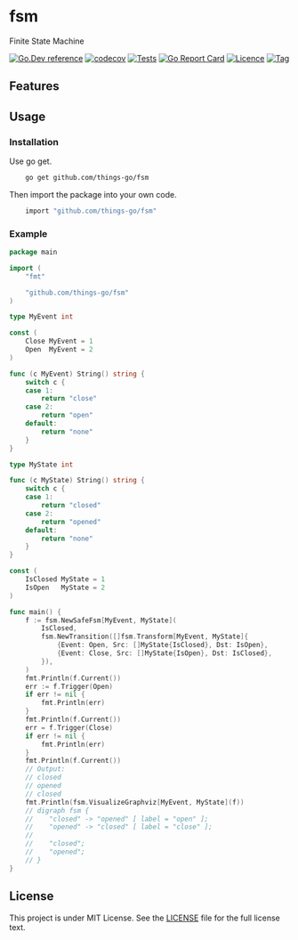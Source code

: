 # fsm

Finite State Machine 

[![Go.Dev reference](https://img.shields.io/badge/go.dev-reference-blue?logo=go&logoColor=white)](https://pkg.go.dev/github.com/things-go/fsm?tab=doc)
[![codecov](https://codecov.io/gh/things-go/fsm/branch/main/graph/badge.svg)](https://codecov.io/gh/things-go/fsm)
[![Tests](https://github.com/things-go/fsm/actions/workflows/ci.yml/badge.svg)](https://github.com/things-go/fsm/actions/workflows/ci.yml)
[![Go Report Card](https://goreportcard.com/badge/github.com/things-go/fsm)](https://goreportcard.com/report/github.com/things-go/fsm)
[![Licence](https://img.shields.io/github/license/things-go/fsm)](https://raw.githubusercontent.com/things-go/fsm/main/LICENSE)
[![Tag](https://img.shields.io/github/v/tag/things-go/fsm)](https://github.com/things-go/fsm/tags)


## Features

## Usage

### Installation

Use go get.
```bash
    go get github.com/things-go/fsm
```

Then import the package into your own code.
```bash
    import "github.com/things-go/fsm"
```

### Example

[embedmd]:# (examples/generic.go go)
```go
package main

import (
	"fmt"

	"github.com/things-go/fsm"
)

type MyEvent int

const (
	Close MyEvent = 1
	Open  MyEvent = 2
)

func (c MyEvent) String() string {
	switch c {
	case 1:
		return "close"
	case 2:
		return "open"
	default:
		return "none"
	}
}

type MyState int

func (c MyState) String() string {
	switch c {
	case 1:
		return "closed"
	case 2:
		return "opened"
	default:
		return "none"
	}
}

const (
	IsClosed MyState = 1
	IsOpen   MyState = 2
)

func main() {
	f := fsm.NewSafeFsm[MyEvent, MyState](
		IsClosed,
		fsm.NewTransition([]fsm.Transform[MyEvent, MyState]{
			{Event: Open, Src: []MyState{IsClosed}, Dst: IsOpen},
			{Event: Close, Src: []MyState{IsOpen}, Dst: IsClosed},
		}),
	)
	fmt.Println(f.Current())
	err := f.Trigger(Open)
	if err != nil {
		fmt.Println(err)
	}
	fmt.Println(f.Current())
	err = f.Trigger(Close)
	if err != nil {
		fmt.Println(err)
	}
	fmt.Println(f.Current())
	// Output:
	// closed
	// opened
	// closed
	fmt.Println(fsm.VisualizeGraphviz[MyEvent, MyState](f))
	// digraph fsm {
	//    "closed" -> "opened" [ label = "open" ];
	//    "opened" -> "closed" [ label = "close" ];
	//
	//    "closed";
	//    "opened";
	// }
}
```

## License

This project is under MIT License. See the [LICENSE](LICENSE) file for the full license text.
